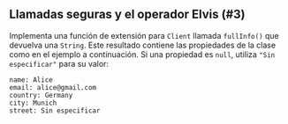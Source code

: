 ## Llamadas seguras y el operador Elvis (#3)

Implementa una función de extensión para `Client` llamada `fullInfo()` que devuelva una `String`. Este resultado contiene las propiedades de la clase como en el ejemplo a continuación. Si una propiedad es `null`, utiliza `"Sin especificar"` para su valor:

```text
name: Alice
email: alice@gmail.com
country: Germany
city: Munich
street: Sin especificar
```